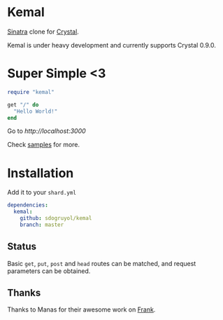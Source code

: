 # Kemal

[Sinatra](http://www.sinatrarb.com/) clone for [Crystal](http://www.crystal-lang.org).

Kemal is under heavy development and currently supports Crystal 0.9.0.

# Super Simple <3

```ruby
require "kemal"

get "/" do
  "Hello World!"
end
```

Go to *http://localhost:3000*

Check [samples](https://github.com/sdogruyol/kemal/tree/master/samples) for more.

# Installation

Add it to your ```shard.yml```

```yml
dependencies:
  kemal:
    github: sdogruyol/kemal
    branch: master
```

## Status

Basic `get`, `put`, `post` and `head` routes can be matched, and request parameters can be obtained.

## Thanks

Thanks to Manas for their awesome work on [Frank](https://github.com/manastech/frank).
